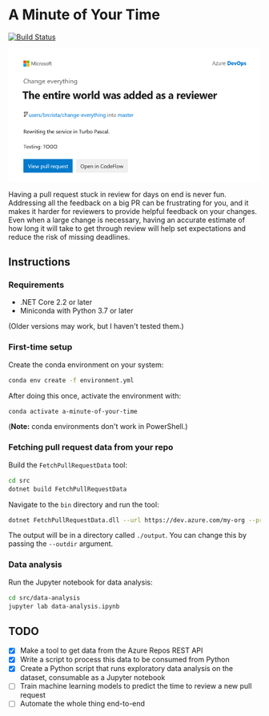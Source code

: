 # A Minute of Your Time

[![Build Status](https://dev.azure.com/brcrista/A%20Minute%20of%20Your%20Time/_apis/build/status/A-Minute-of-Your-Time?branchName=master)](https://dev.azure.com/brcrista/A%20Minute%20of%20Your%20Time/_build/latest?definitionId=122&branchName=master)

![mockup-of-pull-request-notification](docs/images/hackathon-2019.png)

Having a pull request stuck in review for days on end is never fun.
Addressing all the feedback on a big PR can be frustrating for you, and it makes it harder for reviewers to provide helpful feedback on your changes.
Even when a large change is necessary, having an accurate estimate of how long it will take to get through review will help set expectations and reduce the risk of missing deadlines.

## Instructions
### Requirements
* .NET Core 2.2 or later
* Miniconda with Python 3.7 or later

(Older versions may work, but I haven't tested them.)

### First-time setup
Create the conda environment on your system:

```bash
conda env create -f environment.yml
```

After doing this once, activate the environment with:

```bash
conda activate a-minute-of-your-time
```

(**Note:** conda environments don't work in PowerShell.)

### Fetching pull request data from your repo
Build the `FetchPullRequestData` tool:

```bash
cd src
dotnet build FetchPullRequestData
```

Navigate to the `bin` directory and run the tool:

```bash
dotnet FetchPullRequestData.dll --url https://dev.azure.com/my-org --project MyProject --pat ***** --repository RepositoryName --count 1000
```

The output will be in a directory called `./output`.
You can change this by passing the `--outdir` argument.

### Data analysis
Run the Jupyter notebook for data analysis:

```bash
cd src/data-analysis
jupyter lab data-analysis.ipynb
```

## TODO
- [x] Make a tool to get data from the Azure Repos REST API
- [x] Write a script to process this data to be consumed from Python
- [x] Create a Python script that runs exploratory data analysis on the dataset, consumable as a Jupyter notebook
- [ ] Train machine learning models to predict the time to review a new pull request
- [ ] Automate the whole thing end-to-end
